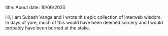 title: About
date: 10/06/2020

Hi, I am Subash Vanga and I wrote this epic collection of Interweb
wisdom. In days of yore, much of this would have been deemed sorcery
and I would probably have been burned at the stake.
